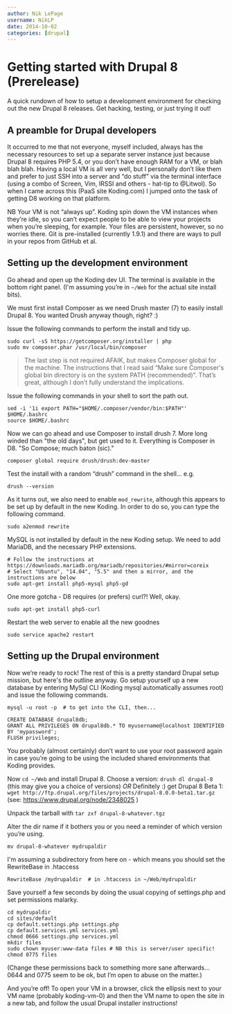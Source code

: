 ```yaml
---
author: Nik LePage
username: NikLP
date: 2014-10-02
categories: [drupal]
---
```


# Getting started with Drupal 8 (Prerelease)

A quick rundown of how to setup a development environment for checking out the new Drupal 8 releases. Get hacking, testing, or just trying it out!

## A preamble for Drupal developers

It occurred to me that not everyone, myself included, always has the necessary resources to set up a separate server instance just because Drupal 8 requires PHP 5.4, or you don’t have enough RAM for a VM, or blah blah blah. Having a local VM is all very well, but I personally don’t like them and prefer to just SSH into a server and “do stuff” via the terminal interface (using a combo of Screen, Vim, IRSSI and others - hat-tip to @Litwol). So when I came across this (PaaS site Koding.com) I jumped onto the task of getting D8 working on that platform. 

NB Your VM is not “always up”. Koding spin down the VM instances when they’re idle, so you can’t expect people to be able to view your projects when you’re sleeping, for example. Your files are persistent, however, so no worries there. Git is pre-installed (currently 1.9.1) and there are ways to pull in your repos from GitHub et al.


## Setting up the development environment

Go ahead and open up the Koding dev UI. The terminal is available in the bottom right panel. (I'm assuming you’re in `~/Web` for the actual site install bits).

We must first install Composer as we need Drush master (7) to easily install Drupal 8. You wanted Drush anyway though, right? :)

Issue the following commands to perform the install and tidy up. 

    sudo curl -sS https://getcomposer.org/installer | php
    sudo mv composer.phar /usr/local/bin/composer

>The last step is not required AFAIK, but makes Composer global for the machine. The instructions that I read said “Make sure Composer's global bin directory is on the system PATH (recommended)”. That’s great, although I don’t fully understand the implications. 

Issue the following commands in your shell to sort the path out.

    sed -i '1i export PATH="$HOME/.composer/vendor/bin:$PATH"' $HOME/.bashrc
    source $HOME/.bashrc

Now we can go ahead and use Composer to install drush 7. More long winded than "the old days", but get used to it. Everything is Composer in D8. "So Compose; much baton (sic)."

    composer global require drush/drush:dev-master

Test the install with a random “drush” command in the shell... e.g.

    drush --version

As it turns out, we also need to enable `mod_rewrite`, although this appears to be set up by default in the new Koding. In order to do so, you can type the following command.

    sudo a2enmod rewrite

MySQL is not installed by default in the new Koding setup. We need to add MariaDB, and the necessary PHP extensions.

    # Follow the instructions at https://downloads.mariadb.org/mariadb/repositories/#mirror=coreix
    # Select "Ubuntu", "14.04", "5.5" and then a mirror, and the instructions are below
    sudo apt-get install php5-mysql php5-gd
    
One more gotcha - D8 requires (or prefers) curl?! Well, okay.

    sudo apt-get install php5-curl

Restart the web server to enable all the new goodnes

    sudo service apache2 restart

## Setting up the Drupal environment

Now we’re ready to rock! The rest of this is a pretty standard Drupal setup mission, but here's the outline anyway. Go setup yourself up a new database by entering MySql CLI (Koding mysql automatically assumes root) and issue the following commands.

    mysql -u root -p  # to get into the CLI, then...

    CREATE DATABASE drupal8db;
    GRANT ALL PRIVILEGES ON drupal8db.* TO myusername@localhost IDENTIFIED BY 'mypassword';
    FLUSH privileges;

You probably (almost certainly) don’t want to use your root password again in case you’re going to be using the included shared environments that Koding provides.

Now `cd ~/Web` and install Drupal 8. 
Choose a version: `drush dl drupal-8` (this may give you a choice of versions)
*OR* Definitely :) get Drupal 8 Beta 1: `wget http://ftp.drupal.org/files/projects/drupal-8.0.0-beta1.tar.gz` (see: https://www.drupal.org/node/2348025 )

Unpack the tarball with `tar zxf drupal-8-whatever.tgz`

Alter the dir name if it bothers you or you need a reminder of which version you’re using.

    mv drupal-8-whatever mydrupaldir
    
I'm assuming a subdirectory from here on - which means you should set the RewriteBase in .htaccess

    RewriteBase /mydrupaldir  # in .htaccess in ~/Web/mydrupaldir

Save yourself a few seconds by doing the usual copying of settings.php and set permissions malarky. 

    cd mydrupaldir
    cd sites/default
    cp default.settings.php settings.php
    cp default.services.yml services.yml
    chmod 0666 settings.php services.yml
    mkdir files
    sudo chown myuser:www-data files # NB this is server/user specific!
    chmod 0775 files

(Change these permissions back to something more sane afterwards… 0644 and 0775 seem to be ok, but I’m open to abuse on the matter.)

And you’re off! To open your VM in a browser, click the ellipsis next to your VM name (probably koding-vm-0) and then the VM name to open the site in a new tab, and follow the usual Drupal installer instructions!
